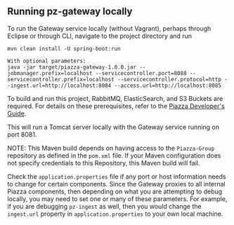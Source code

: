 ## Running pz-gateway locally

To run the Gateway service locally (without Vagrant), perhaps through Eclipse or through CLI, navigate to the project directory and run

    mvn clean install -U spring-boot:run

	With optional parameters:
	java -jar target/piazza-gateway-1.0.0.jar --jobmanager.prefix=localhost --servicecontroller.port=8088 --servicecontroller.prefix=localhost --servicecontroller.protocol=http --ingest.url=http://localhost:8084 --access.url=http://localhost:8085

To build and run this project, RabbitMQ, ElasticSearch, and S3 Buckets are required.  For details on these prerequisites, refer to the
[Piazza Developer's Guide](https://pz-docs.geointservices.io/devguide/index.html#_piazza_core_overview).

This will run a Tomcat server locally with the Gateway service running on port 8081.

NOTE: This Maven build depends on having access to the `Piazza-Group` repository as defined in the `pom.xml` file. If your Maven configuration does not specify credentials to this Repository, this Maven build will fail. 

Check the `application.properties` file if any port or host information needs to change for certain components. Since the Gateway proxies to all internal Piazza components, then depending on what you are attempting to debug locally, you may need to set one or many of these parameters. For example, if you are debugging `pz-ingest` as well, then you would change the `ingest.url` property in `application.properties` to your own local machine.

